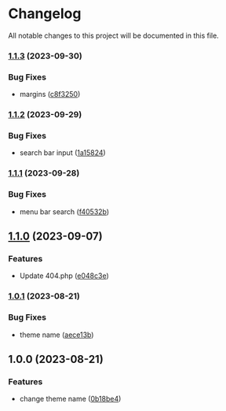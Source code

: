 # Changelog

All notable changes to this project will be documented in this file.

### [1.1.3](https://github.com/Warns/rd/compare/v1.1.2...v1.1.3) (2023-09-30)


### Bug Fixes

* margins ([c8f3250](https://github.com/Warns/rd/commit/c8f3250e132704014f754a753746e3fd7ba7990f))

### [1.1.2](https://github.com/Warns/rd/compare/v1.1.1...v1.1.2) (2023-09-29)


### Bug Fixes

* search bar input ([1a15824](https://github.com/Warns/rd/commit/1a15824c635d965a771fb2d2e5b21f7e20f609a7))

### [1.1.1](https://github.com/Warns/rd/compare/v1.1.0...v1.1.1) (2023-09-28)


### Bug Fixes

* menu bar search ([f40532b](https://github.com/Warns/rd/commit/f40532b932baf20ca49f9ef0335aca2cadbba2b6))

## [1.1.0](https://github.com/Warns/rd/compare/v1.0.1...v1.1.0) (2023-09-07)


### Features

* Update 404.php ([e048c3e](https://github.com/Warns/rd/commit/e048c3e0a29141e162756b1038c48967f7b918be))

### [1.0.1](https://github.com/Warns/rd/compare/v1.0.0...v1.0.1) (2023-08-21)


### Bug Fixes

* theme name ([aece13b](https://github.com/Warns/rd/commit/aece13bcf62208134b14533a6b03983aa0e933ca))

## 1.0.0 (2023-08-21)


### Features

* change theme name ([0b18be4](https://github.com/Warns/rd/commit/0b18be4296a5dd4f8ff667f163d709531f8c9458))
